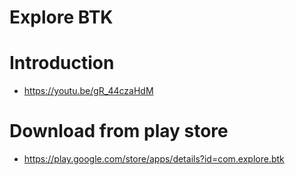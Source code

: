 # Explore BTK

# Introduction

- https://youtu.be/gR_44czaHdM

# Download from play store

- https://play.google.com/store/apps/details?id=com.explore.btk
